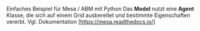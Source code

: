 Einfaches Beispiel für Mesa / ABM mit Python
Das **Model** nutzt eine **Agent** Klasse, die sich auf einem Grid ausbereitet und bestimmte Eigenschaften vererbt.
Vgl. Dokumentation [https://mesa.readthedocs.io/]